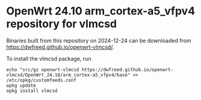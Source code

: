 OpenWrt 24.10 arm_cortex-a5_vfpv4 repository for vlmcsd
========

Binaries built from this repository on 2024-12-24 can be downloaded from <https://dwfreed.github.io/openwrt-vlmcsd/>.

To install the vlmcsd package, run

```
echo "src/gz openwrt-vlmcsd https://dwfreed.github.io/openwrt-vlmcsd/OpenWrt_24.10/arm_cortex-a5_vfpv4/base" >> /etc/opkg/customfeeds.conf
opkg update
opkg install vlmcsd
```
